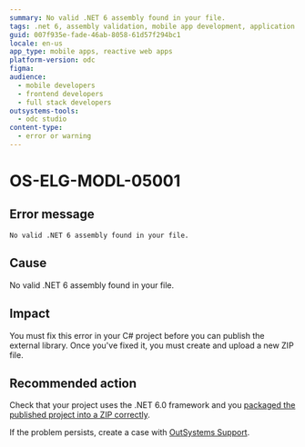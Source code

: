 ```yaml
---
summary: No valid .NET 6 assembly found in your file.
tags: .net 6, assembly validation, mobile app development, application publishing, troubleshooting
guid: 007f935e-fade-46ab-8058-61d57f294bc1
locale: en-us
app_type: mobile apps, reactive web apps
platform-version: odc
figma:
audience:
  - mobile developers
  - frontend developers
  - full stack developers
outsystems-tools:
  - odc studio
content-type:
  - error or warning
---
```


# OS-ELG-MODL-05001

## Error message

`No valid .NET 6 assembly found in your file.`

## Cause

No valid .NET 6 assembly found in your file.

## Impact

You must fix this error in your C# project before you can publish the external library. Once you've fixed it, you must create and upload a new ZIP file.

## Recommended action

Check that your project uses the .NET 6.0 framework and you [packaged the published project into a ZIP correctly](../../eap/building-apps/external-logic/README.md).

If the problem persists, create a case with [OutSystems Support](https://www.outsystems.com/support/portal/open-support-case?ErrorCode=OS-ELG-MODL-05001).
